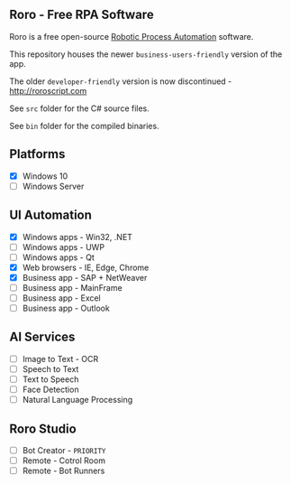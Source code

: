 ## Roro - Free RPA Software

Roro is a free open-source [Robotic Process Automation](https://en.wikipedia.org/wiki/Robotic_process_automation) software.

This repository houses the newer `business-users-friendly` version of the app.

The older `developer-friendly` version is now discontinued - http://roroscript.com

See `src` folder for the C# source files.

See `bin` folder for the compiled binaries.

## Platforms
- [x] Windows 10
- [ ] Windows Server
## UI Automation
- [x] Windows apps - Win32, .NET
- [ ] Windows apps - UWP
- [ ] Windows apps - Qt
- [x] Web browsers - IE, Edge, Chrome
- [x] Business app - SAP + NetWeaver
- [ ] Business app - MainFrame
- [ ] Business app - Excel
- [ ] Business app - Outlook
## AI Services
- [ ] Image to Text - OCR
- [ ] Speech to Text
- [ ] Text to Speech
- [ ] Face Detection
- [ ] Natural Language Processing
## Roro Studio
- [ ] Bot Creator - `PRIORITY`
- [ ] Remote - Cotrol Room
- [ ] Remote - Bot Runners